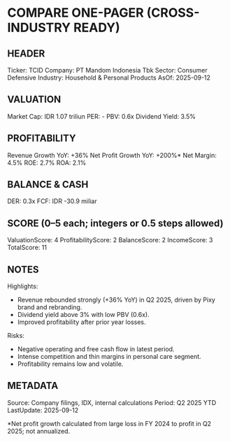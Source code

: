 # COMPARE ONE-PAGER (CROSS-INDUSTRY READY)

## HEADER
Ticker: TCID
Company: PT Mandom Indonesia Tbk
Sector: Consumer Defensive
Industry: Household & Personal Products
AsOf: 2025-09-12

## VALUATION
Market Cap: IDR 1.07 triliun
PER: -
PBV: 0.6x
Dividend Yield: 3.5%

## PROFITABILITY
Revenue Growth YoY: +36%
Net Profit Growth YoY: +200%*
Net Margin: 4.5%
ROE: 2.7%
ROA: 2.1%

## BALANCE & CASH
DER: 0.3x
FCF: IDR -30.9 miliar

## SCORE (0–5 each; integers or 0.5 steps allowed)
ValuationScore: 4
ProfitabilityScore: 2
BalanceScore: 2
IncomeScore: 3
TotalScore: 11

## NOTES
Highlights:
- Revenue rebounded strongly (+36% YoY) in Q2 2025, driven by Pixy brand and rebranding.
- Dividend yield above 3% with low PBV (0.6x).
- Improved profitability after prior year losses.

Risks:
- Negative operating and free cash flow in latest period.
- Intense competition and thin margins in personal care segment.
- Profitability remains low and volatile.

## METADATA
Source: Company filings, IDX, internal calculations
Period: Q2 2025 YTD
LastUpdate: 2025-09-12

\*Net profit growth calculated from large loss in FY 2024 to profit in Q2 2025; not annualized.